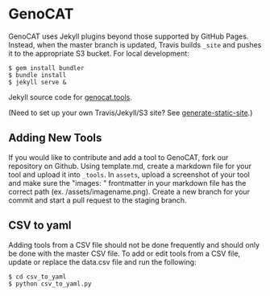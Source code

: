 # GenoCAT

GenoCAT uses Jekyll plugins beyond those supported by GitHub Pages.
Instead, when the master branch is updated, Travis builds `_site` and pushes it
to the appropriate S3 bucket. For local development:

```
$ gem install bundler
$ bundle install
$ jekyll serve &
```
Jekyll source code for [genocat.tools](http://genocat.tools/). 

(Need to set up your own Travis/Jekyll/S3 site? See [generate-static-site](https://github.com/hms-dbmi/generate-static-site).)

## Adding New Tools

If you would like to contribute and add a tool to GenoCAT, fork our repository on Github. Using template.md, create a markdown file for your tool and upload it into `_tools`. In `assets`, upload a screenshot of your tool and make sure the "images: " frontmatter in your markdown file has the correct path (ex. /assets/imagename.png). Create a new branch for your commit and start a pull request to the staging branch.

## CSV to yaml

Adding tools from a CSV file should not be done frequently and should only be done with the master CSV file. To add or edit tools from a CSV file, update or replace the data.csv file and run the following:
```
$ cd csv_to_yaml
$ python csv_to_yaml.py
```
